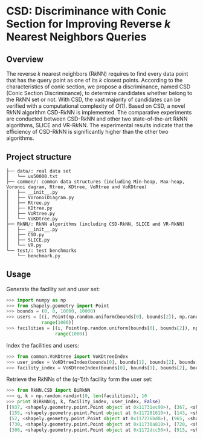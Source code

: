 # CSD: Discriminance with Conic Section for Improving Reverse *k* Nearest Neighbors Queries
## Overview
The reverse *k* nearest neighbors (R*k*NN) requires to find every data point that has the query point as one of its *k* closest points. 
According to the characteristics of conic section, we propose a discriminance, named CSD (Conic Section Discriminance), to determine candidates whether belong to the R*k*NN set or not.
With CSD, the vast majority of candidates can be verified with a computational complexity of *O(1)*.
Based on CSD, a novel R*k*NN algorithm CSD-R*k*NN is implemented.
The comparative experiments are  conducted between CSD-R*k*NN and other two state-of-the-art R*k*NN algorithms, SLICE and VR-R*k*NN.
The experimental results indicate that the efficiency of CSD-R*k*NN is significantly higher than the other two algorithms.
## Project structure
```
├── data/: real data set
│   └── us50000.txt
├── common/: common data structures (including Min-heap, Max-heap, Voronoi dagram, Rtree, KDtree, VoRtree and VoKDtree)
│   ├── __init__.py
│   ├── VoronoiDiagram.py
│   ├── Rtree.py
│   ├── KDtree.py
│   ├── VoRtree.py
│   └── VoKDtree.py
├── RkNN/: RkNN algorithms (including CSD-RkNN, SLICE and VR-RkNN)
│   ├── __init__.py
│   ├── CSD.py
│   ├── SLICE.py
│   └── VR.py
└── test/: test benchmarks
    └── benchmark.py
```
## Usage
Generate the facility set and user set:
```python
>>> import numpy as np
>>> from shapely.geometry import Point
>>> bounds = (0, 0, 10000, 10000)
>>> users = [(i, Point(np.random.uniform(bounds[0], bounds[2]), np.random.uniform(bounds[1], bounds[3]))) for i in
             range(1000)]
>>> facilities = [(i, Point(np.random.uniform(bounds[0], bounds[2]), np.random.uniform(bounds[1], bounds[3]))) for i in
                  range(1000)]
```
Index the facilities and users:
```python
>>> from common.VoKDtree import VoKDtreeIndex
>>> user_index = VoKDtreeIndex(bounds[0], bounds[1], bounds[2], bounds[3], users)
>>> facility_index = VoKDtreeIndex(bounds[0], bounds[1], bounds[2], bounds[3], facilities)
```
Retrieve the R*k*NNs of the (*q*-1)th facility form the user set:
```python
>>> from RkNN.CSD import BiRkNN
>>> q, k = np.random.randint(0, len(facilities)), 10 
>>> print BiRkNN(q, k, facility_index, user_index, False)
[(937, <shapely.geometry.point.Point object at 0x11731ec90>), (367, <shapely.geometry.point.Point object at 0x1172e2bd0>), 
 (155, <shapely.geometry.point.Point object at 0x117281610>), (143, <shapely.geometry.point.Point object at 0x117281310>), 
 (52, <shapely.geometry.point.Point object at 0x117276bd0>), (965, <shapely.geometry.point.Point object at 0x1173243d0>), 
 (730, <shapely.geometry.point.Point object at 0x11730a810>), (720, <shapely.geometry.point.Point object at 0x11730a590>), 
 (306, <shapely.geometry.point.Point object at 0x1172dcc50>), (915, <shapely.geometry.point.Point object at 0x11731e710>)]
```
